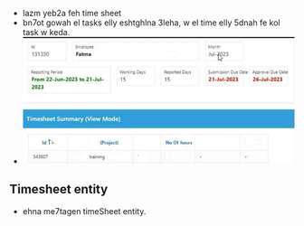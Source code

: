 * lazm yeb2a feh time sheet
* bn7ot gowah el tasks elly eshtghlna 3leha, w el time elly 5dnah fe kol task w keda. 
* ![timeSheet](image.png)

## Timesheet entity
* ehna me7tagen timeSheet entity. 